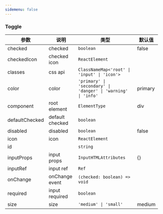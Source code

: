 ```yaml
---
sidemenu: false
---
```


### Toggle


| 参数	|说明	|类型	|默认值
| --- | --- | --- | ---
| checked | checked | `boolean` | false
| checkedIcon | checked icon | `ReactElement` |
| classes | css api | `ClassNameMap<'root' \| 'input' \| 'icon'>` |
| color | color | `'primary' \| 'secondary' \| 'danger' \| 'warning' \| 'info'` | primary
| component | root element | `ElementType` | div
| defaultChecked | default checked | `boolean` |
| disabled | disabled | `boolean` | false
| icon | icon | `ReactElement` |
| id |  | `string` |
| inputProps | input props | `InputHTMLAttributes` | {}
| inputRef | input ref | `Ref` |
| onChange | onChange event | `(checked: boolean) => void` |
| required | input required | `boolean` |
| size | size | `'medium' \| 'small'` | medium
